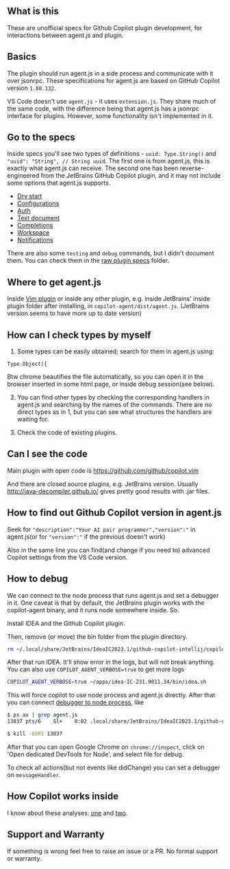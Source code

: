 ## What is this

These are unofficial specs for Github Copilot plugin development, for interactions between agent.js and plugin.

## Basics

The plugin should run agent.js in a side process and communicate with it over jsonrpc.
These specifications for agent.js are based on GitHub Copilot version `1.88.132`.

VS Code doesn't use `agent.js` - it uses `extension.js`. They share much of the same code, with the difference being that agent.js has a jsonrpc interface for plugins. However, some functionality isn't implemented in it.

## Go to the specs

Inside specs you'll see two types of definitions - `uuid: Type.String()` and `"uuid": "String", // String uuid`.
The first one is from agent.js, this is exactly what agent.js can receive.
The second one has been reverse-engineered from the JetBrains GitHub Copilot plugin, and it may not include some options that agent.js supports.

* [Dry start](flows/readme.md)
* [Configurations](flows/configurations.md)
* [Auth](flows/auth.md)
* [Text document](flows/text_document.md)
* [Completions](flows/completions.md)
* [Workspace](flows/workspace.md)
* [Notifications](flows/notifications.md)

There are also some `testing` and `debug` commands, but I didn't document them. You can check them in the [raw plugin specs](raw_plugin_specs) folder.

## Where to get agent.js

Inside [Vim plugin](https://github.com/github/copilot.vim/blob/release/copilot/dist/agent.js) or inside any other plugin, e.g. inside JetBrains' inside plugin folder after installing, in `copilot-agent/dist/agent.js`.
(JetBrains version seems to have more up to date version)

## How can I check types by myself

1. Some types can be easily obtained; search for them in agent.js using:

`Type.Object({`

Btw chrome beautifies the file automatically, so you can open it in the browser inserted in some html page, or inside debug session(see below).

2. You can find other types by checking the corresponding handlers in agent.js and searching by the names of the commands. There are no direct types as in 1, but you can see what structures the handlers are waiting for.

3. Check the code of existing plugins.

## Can I see the code

Main plugin with open code is https://github.com/github/copilot.vim

And there are closed source plugins, e.g. JetBrains version.
Usually http://java-decompiler.github.io/ gives pretty good results with .jar files.

## How to find out Github Copilot version in agent.js

Seek for `"description":"Your AI pair programmer","version":"` in agent.js(or for `"version":"` if the previous doesn't work)

Also in the same line you can find(and change if you need to) advanced Copilot settings from the VS Code version.

## How to debug

We can connect to the node process that runs agent.js and set a debugger in it.
One caveat is that by default, the JetBrains plugin works with the copilot-agent binary, and it runs node somewhere inside. So.

Install IDEA and the Github Copilot plugin.

Then, remove (or move) the bin folder from the plugin directory.

```bash
rm ~/.local/share/JetBrains/IdeaIC2023.1/github-copilot-intellij/copilot-agent/bin
```

After that run IDEA. It'll show error in the logs, but will not break anything. You can also use `COPILOT_AGENT_VERBOSE=true` to get more logs

```bash
COPILOT_AGENT_VERBOSE=true ~/apps/idea-IC-231.9011.34/bin/idea.sh
```

This will force copilot to use node process and agent.js directly.
After that you can connect [debugger to node process](https://nodejs.org/en/docs/guides/debugging-getting-started), like

```bash
$ ps ax | grep agent.js
13837 pts/6    Sl+    0:02 .local/share/JetBrains/IdeaIC2023.1/github-copilot-intellij/copilot-agent/dist/agent.js

$ kill -USR1 13837
```

After that you can open Google Chrome on `chrome://inspect`, click on 'Open dedicated DevTools for Node', and select file for debug.

To check all actions(but not events like didChange) you can set a debugger on `messageHandler`.

## How Copilot works inside

I know about these analyses: [one](https://thakkarparth007.github.io/copilot-explorer/posts/copilot-internals.html) and [two](https://github.com/saschaschramm/github-copilot).

## Support and Warranty

If something is wrong feel free to raise an issue or a PR. No formal support or warranty.
